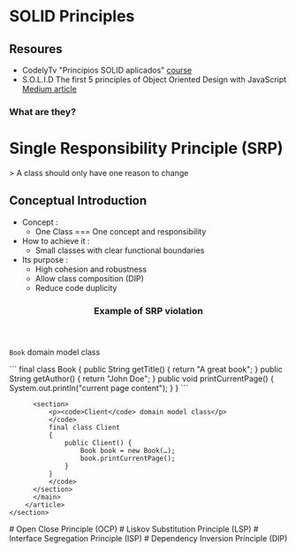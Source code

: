 # SOLID Principles

## Resoures
- CodelyTv "Principios SOLID aplicados" [course](https://pro.codely.com/library/principios-solid-aplicados-36875/77070/path/?path_id=7379060)
- S.O.L.I.D The first 5 principles of Object Oriented Design with JavaScript [Medium article](https://medium.com/@cramirez92/s-o-l-i-d-the-first-5-priciples-of-object-oriented-design-with-javascript-790f6ac9b9fa)

### What are they?

# Single Responsibility Principle (SRP)
<section>
  <section>
      <article>
        > A class should only have one reason to change   
          <h2>Conceptual Introduction</h2>
          <ul>
            <li> Concept : 
              <ul>
                  <li>One Class === One concept and responsibility</li>
              </ul>
            </li>
            <li> How to achieve it : 
              <ul>
                  <li>Small classes with clear functional boundaries</li>
              </ul>
            </li>
             <li> Its purpose : 
              <ul>
                  <li>High cohesion and robustness</li>
                 <li>Allow class composition (DIP)</li>
                 <li>Reduce code duplicity</li>
              </ul>
            </li>
          </ul>
      </article>
    </section>
    <section>
      <article>
        <header>
            <h3>Example of SRP violation</h3>
        </header>
        <main>
          <section>
              <p><code>Book</code> domain model class</p>
            </section>
          ```
              final class Book
              {
                  public String getTitle()
                  {
                      return "A great book";
                  }
                  public String getAuthor()
                  {
                      return "John Doe";
                  }
                  public void printCurrentPage()
                  { 
                      System.out.println("current page content");
                  }
              }
            ```
         
          <section>
              <p><code>Client</code> domain model class</p>
              </code>
              final class Client
              {
                  public Client() {
                      Book book = new Book(…);
                      book.printCurrentPage();
                  }
              }
              </code>
          </section>
          </main>
        </article>
    </section>
</section>
# Open Close Principle (OCP)
# Liskov Substitution Principle (LSP)
# Interface Segregation Principle (ISP)
# Dependency Inversion Principle (DIP)
